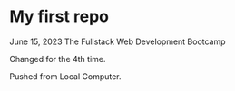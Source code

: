 # My first repo
June 15, 2023
The Fullstack Web Development Bootcamp

Changed for the 4th time.

Pushed from Local Computer.
